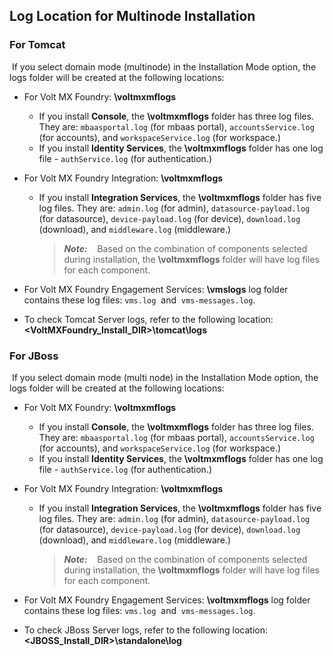                          


Log Location for Multinode Installation
---------------------------------------

### For Tomcat

 If you select domain mode (multinode) in the Installation Mode option, the logs folder will be created at the following locations:

*   For Volt MX Foundry: **<USERHOME>\\voltmxmflogs**
    *   If you install **Console**, the **<USERHOME>\\voltmxmflogs** folder has three log files. They are: `mbaasportal.log` (for mbaas portal), `accountsService.log` (for accounts), and `workspaceService.log` (for workspace.)
    *   If you install **Identity Services**, the **<USERHOME>\\voltmxmflogs** folder has one log file - `authService.log` (for authentication.)
*   For Volt MX Foundry Integration: **<USERHOME>\\voltmxmflogs**
    *   If you install **Integration Services**, the **\\voltmxmflogs** folder has five log files. They are: `admin.log` (for admin), `datasource-payload.log` (for datasource), `device-payload.log` (for device), `download.log` (download), and `middleware.log` (middleware.)
        
        > **_Note:_**    Based on the combination of components selected during installation, the **<USERHOME>\\voltmxmflogs** folder will have log files for each component.  
        
*   For Volt MX Foundry Engagement Services: **<USERHOME>\\vmslogs** log folder contains these log files: `vms.log`  and  `vms-messages.log`.
*   To check Tomcat Server logs, refer to the following location:  
    **<VoltMXFoundry\_Install\_DIR>\\tomcat\\logs**

### For JBoss

 If you select domain mode (multi node) in the Installation Mode option, the logs folder will be created at the following locations:

*   For Volt MX Foundry: **<USERHOME>\\voltmxmflogs**
    *   If you install **Console**, the **<USERHOME>\\voltmxmflogs** folder has three log files. They are: `mbaasportal.log` (for mbaas portal), `accountsService.log` (for accounts), and `workspaceService.log` (for workspace.)
    *   If you install **Identity Services**, the **<USERHOME>\\voltmxmflogs** folder has one log file - `authService.log` (for authentication.)
*   For Volt MX Foundry Integration: **<USERHOME>\\voltmxmflogs**
    *   If you install **Integration Services**, the **\\voltmxmflogs** folder has five log files. They are: `admin.log` (for admin), `datasource-payload.log` (for datasource), `device-payload.log` (for device), `download.log` (download), and `middleware.log` (middleware.)
        
        > **_Note:_**    Based on the combination of components selected during installation, the **<USERHOME>\\voltmxmflogs** folder will have log files for each component.  
        
*   For Volt MX Foundry Engagement Services: **<USERHOME>\\voltmxmflogs** log folder contains these log files: `vms.log`  and  `vms-messages.log`.
*   To check JBoss Server logs, refer to the following location:  
    **<JBOSS\_Install\_DIR>\\standalone\\log**

<!-- ### For WebLogic

 If you select domain mode (multi node) in the Installation Mode option, the logs folder will be created at the following locations:

*   For Volt MX Foundry: **<USERHOME>\\voltmxmflogs**
    *   If you install **Console**, the **<USERHOME>\\voltmxmflogs** folder has three log files. They are: `mbaasportal.log` (for mbaas portal), `accountsService.log` (for accounts), and `workspaceService.log` (for workspace.)
    *   If you install **Identity Services**, the **<USERHOME>\\voltmxmflogs** folder has one log file - `authService.log` (for authentication.)
    *   If you install **Integration Services**, the **\\voltmxmflogs** folder has five log files. They are: `admin.log` (for admin), `datasource-payload.log` (for datasource), `device-payload.log` (for device), `download.log` (download), and `middleware.log` (middleware.)
        
        *   For example, on Windows, if an admin installed Volt MX Foundry as a User1, product logs are located at  C:\\Users\\User1\\voltmxmflogs
        
        > **_Note:_**    Based on the combination of components selected during installation, the **<USERHOME>\\voltmxmflogs** folder will have log files for each component.  
        
*   For Volt MX Foundry Engagement Services: **<USERHOME>\\voltmxmflogs** log folder contains these log files: `vms.log`  and  `vms-messages.log`.
*   For WebLogic Server logs, by default, the server log file is located below the server instance's root directory: `root-directory\server-name\server-name.log`  
    For example, if you created a domain in the c:\\user\_projects\\domains\\MyDomain directory, and you used the `c:\user_projects\domains\MyDomain\startWebLogicServer.cmd` script to start the server, then, by default, the log file is located in `c:\user_projects\domains\MyDomain\MyServer\MyServer.log`.  
      
    If the Server File Name field contains only a filename, the log file is located in the root-directory\\server-name directory.  
      
    For more details, refer to [docs.oracle.com](http://docs.oracle.com/cd/E13222_01/wls/docs81/ConsoleHelp/logging.html#1045661). -->
